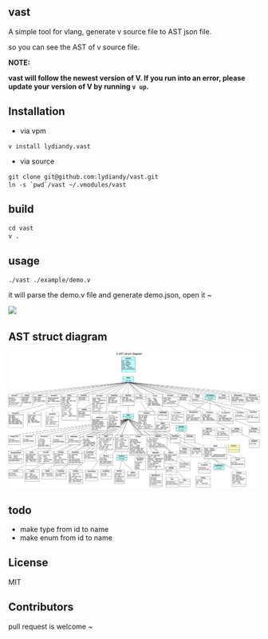 ## vast

A simple tool for vlang, generate v source file to  AST json file.

so you can see the AST of  v source file.

**NOTE:**

**vast will follow the newest version of V. If you run into an error, please update your version of V by running `v up`.**

## Installation

- via vpm

```shell
v install lydiandy.vast
```

- via source

```shell
git clone git@github.com:lydiandy/vast.git
ln -s `pwd`/vast ~/.vmodules/vast
```

## build

```shell
cd vast
v .
```

## usage

```shell
./vast ./example/demo.v
```

 it will parse the demo.v file and generate demo.json, open it ~

![](example/json.png)

## AST struct diagram

![](./ast_struct_diagram.jpg)

## todo

- make type from id to name
- make enum from id to name

## License

MIT

## Contributors

pull request is welcome ~
